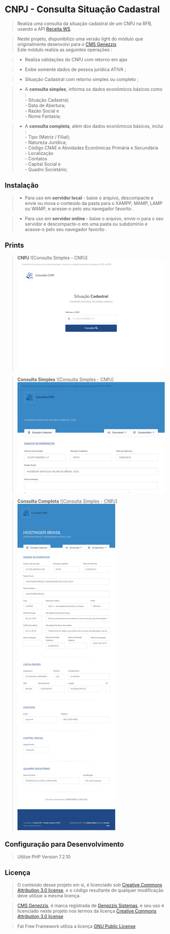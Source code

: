 # CNPJ - Consulta Situação Cadastral
>  Realiza uma consulta da situação cadastral de um CNPJ na RFB, usando a API [Receita WS]( https://receitaws.com.br/api ).

> Neste projeto, disponibilizo uma versão light do módulo que originalmente desenvolvi para o [CMS Genezzis]( https://genezzis.com/cms ) <br>Este módulo realiza as seguintes operações :

> * Realiza validações do CNPJ com retorno em ajax 

> * Exibe somente dados de pessoa jurídica ATIVA ;

> * Situação Cadastral com retorno simples ou completo ;

> * A **consulta simples**, informa os dados econômicos básicos como : <br> - Situação Cadastral;<br>- Data de Abertura; <br>- Razão Social e <br>- Nome Fantasia;

> * A **consulta completa**, além dos dados econômicos básicos, inclui : <br> - Tipo (Matriz / Filial);<br>- Natureza Jurídica; <br>- Código CNAE e Atividades Econômicas Primária e Secundária <br>- Localização<br>- Contatos<br>- Capital Social e<br>- Quadro Societário;

## Instalação

> * Para uso em **servidor local** - baixe o arquivo, descompacte e envie ou mova o conteúdo da pasta para o XAMPP, MAMP, LAMP ou WAMP, e acesse-o pelo seu navegador favorito .

> * Para uso em **servidor online** - baixe o arquivo, envie-o para o seu servidor e descompacte-o em uma pasta ou subdomínio e acesse-o pelo seu navegador favorito .

## Prints

> **CNPJ**
![Consulta Simples - CNPJ]![alt text](https://raw.githubusercontent.com/CSR4mos/cnpj-consulta-situacao-cadastral/master/src/prints/01-print_consulta.png)

> **Consulta Simples**
![Consulta Simples - CNPJ]![alt text](https://github.com/CSR4mos/cnpj-consulta-situacao-cadastral/blob/master/src/prints/02-print_resultado_simples.png)

> **Consulta Completa**
![Consulta Simples - CNPJ]![alt text](https://raw.githubusercontent.com/CSR4mos/cnpj-consulta-situacao-cadastral/master/src/prints/03-print_resultado_completo.png)

## Configuração para Desenvolvimento

> Utilize PHP Version 7.2.10

## Licença

>O conteúdo desse projeto em si, é licenciado sob [Creative Commons Attribution 3.0 license](https://creativecommons.org/licenses/by/4.0/legalcode.pt), e o código resultante de qualquer modificação deve utilizar a mesma licença.

> [CMS Genezzis]( https://genezzis.com/cms ), é marca registrada de [ Genezzis Sistemas]( https://genezzis.com/sistemas ), e seu uso é licenciado neste projeto nos termos da licença [Creative Commons Attribution 3.0 license](https://creativecommons.org/licenses/by/4.0/legalcode.pt)

> Fat Free Framework utiliza a licença [ GNU Public License ](http://www.gnu.org/licenses/gpl-3.0.html)
